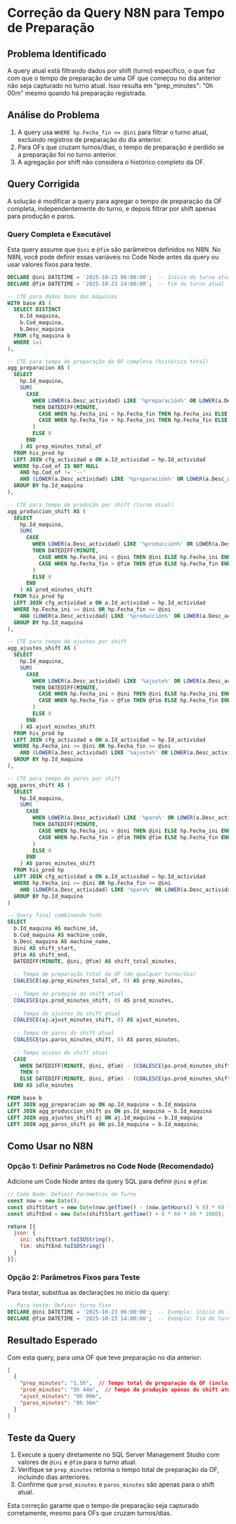 # Correção da Query N8N para Tempo de Preparação

## Problema Identificado

A query atual está filtrando dados por shift (turno) específico, o que faz com que o tempo de preparação de uma OF que começou no dia anterior não seja capturado no turno atual. Isso resulta em "prep_minutes": "0h 00m" mesmo quando há preparação registrada.

## Análise do Problema

1. A query usa `WHERE hp.Fecha_fin <= @ini` para filtrar o turno atual, excluindo registros de preparação do dia anterior.
2. Para OFs que cruzam turnos/dias, o tempo de preparação é perdido se a preparação foi no turno anterior.
3. A agregação por shift não considera o histórico completo da OF.

## Query Corrigida

A solução é modificar a query para agregar o tempo de preparação da OF completa, independentemente do turno, e depois filtrar por shift apenas para produção e paros.

### Query Completa e Executável

Esta query assume que `@ini` e `@fim` são parâmetros definidos no N8N. No N8N, você pode definir essas variáveis no Code Node antes da query ou usar valores fixos para teste.

```sql
DECLARE @ini DATETIME = '2025-10-23 06:00:00';  -- Início do turno atual
DECLARE @fim DATETIME = '2025-10-23 14:00:00';  -- Fim do turno atual

-- CTE para dados base das máquinas
WITH base AS (
  SELECT DISTINCT
    b.Id_maquina,
    b.Cod_maquina,
    b.Desc_maquina
  FROM cfg_maquina b
  WHERE 1=1
),

-- CTE para tempo de preparação da OF completa (histórico total)
agg_preparacion AS (
  SELECT 
    hp.Id_maquina,
    SUM(
      CASE 
        WHEN LOWER(a.Desc_actividad) LIKE '%preparación%' OR LOWER(a.Desc_actividad) LIKE '%preparation%' OR LOWER(a.Desc_actividad) LIKE '%setup%'
        THEN DATEDIFF(MINUTE, 
          CASE WHEN hp.Fecha_ini < hp.Fecha_fin THEN hp.Fecha_ini ELSE hp.Fecha_fin END,
          CASE WHEN hp.Fecha_fin > hp.Fecha_ini THEN hp.Fecha_fin ELSE hp.Fecha_ini END
        )
        ELSE 0
      END
    ) AS prep_minutes_total_of
  FROM his_prod hp
  LEFT JOIN cfg_actividad a ON a.Id_actividad = hp.Id_actividad
  WHERE hp.Cod_of IS NOT NULL 
    AND hp.Cod_of != '--'
    AND (LOWER(a.Desc_actividad) LIKE '%preparación%' OR LOWER(a.Desc_actividad) LIKE '%preparation%' OR LOWER(a.Desc_actividad) LIKE '%setup%')
  GROUP BY hp.Id_maquina
),

-- CTE para tempo de produção por shift (turno atual)
agg_produccion_shift AS (
  SELECT 
    hp.Id_maquina,
    SUM(
      CASE 
        WHEN LOWER(a.Desc_actividad) LIKE '%producción%' OR LOWER(a.Desc_actividad) LIKE '%production%'
        THEN DATEDIFF(MINUTE, 
          CASE WHEN hp.Fecha_ini < @ini THEN @ini ELSE hp.Fecha_ini END,
          CASE WHEN hp.Fecha_fin > @fim THEN @fim ELSE hp.Fecha_fin END
        )
        ELSE 0
      END
    ) AS prod_minutes_shift
  FROM his_prod hp
  LEFT JOIN cfg_actividad a ON a.Id_actividad = hp.Id_actividad
  WHERE hp.Fecha_ini >= @ini OR hp.Fecha_fin >= @ini
    AND (LOWER(a.Desc_actividad) LIKE '%producción%' OR LOWER(a.Desc_actividad) LIKE '%production%')
  GROUP BY hp.Id_maquina
),

-- CTE para tempo de ajustes por shift
agg_ajustes_shift AS (
  SELECT 
    hp.Id_maquina,
    SUM(
      CASE 
        WHEN LOWER(a.Desc_actividad) LIKE '%ajuste%' OR LOWER(a.Desc_actividad) LIKE '%adjustment%'
        THEN DATEDIFF(MINUTE, 
          CASE WHEN hp.Fecha_ini < @ini THEN @ini ELSE hp.Fecha_ini END,
          CASE WHEN hp.Fecha_fin > @fim THEN @fim ELSE hp.Fecha_fin END
        )
        ELSE 0
      END
    ) AS ajust_minutes_shift
  FROM his_prod hp
  LEFT JOIN cfg_actividad a ON a.Id_actividad = hp.Id_actividad
  WHERE hp.Fecha_ini >= @ini OR hp.Fecha_fin >= @ini
    AND (LOWER(a.Desc_actividad) LIKE '%ajuste%' OR LOWER(a.Desc_actividad) LIKE '%adjustment%')
  GROUP BY hp.Id_maquina
),

-- CTE para tempo de paros por shift
agg_paros_shift AS (
  SELECT 
    hp.Id_maquina,
    SUM(
      CASE 
        WHEN LOWER(a.Desc_actividad) LIKE '%paro%' OR LOWER(a.Desc_actividad) LIKE '%downtime%'
        THEN DATEDIFF(MINUTE, 
          CASE WHEN hp.Fecha_ini < @ini THEN @ini ELSE hp.Fecha_ini END,
          CASE WHEN hp.Fecha_fin > @fim THEN @fim ELSE hp.Fecha_fin END
        )
        ELSE 0
      END
    ) AS paros_minutes_shift
  FROM his_prod hp
  LEFT JOIN cfg_actividad a ON a.Id_actividad = hp.Id_actividad
  WHERE hp.Fecha_ini >= @ini OR hp.Fecha_fin >= @ini
    AND (LOWER(a.Desc_actividad) LIKE '%paro%' OR LOWER(a.Desc_actividad) LIKE '%downtime%')
  GROUP BY hp.Id_maquina
)

-- Query final combinando tudo
SELECT 
  b.Id_maquina AS machine_id,
  b.Cod_maquina AS machine_code,
  b.Desc_maquina AS machine_name,
  @ini AS shift_start,
  @fim AS shift_end,
  DATEDIFF(MINUTE, @ini, @fim) AS shift_total_minutes,
  
  -- Tempo de preparação total da OF (de qualquer turno/dia)
  COALESCE(ap.prep_minutes_total_of, 0) AS prep_minutes,
  
  -- Tempo de produção do shift atual
  COALESCE(ps.prod_minutes_shift, 0) AS prod_minutes,
  
  -- Tempo de ajustes do shift atual
  COALESCE(aj.ajust_minutes_shift, 0) AS ajust_minutes,
  
  -- Tempo de paros do shift atual
  COALESCE(ps.paros_minutes_shift, 0) AS paros_minutes,
  
  -- Tempo ocioso do shift atual
  CASE 
    WHEN DATEDIFF(MINUTE, @ini, @fim) - (COALESCE(ps.prod_minutes_shift, 0) + COALESCE(aj.ajust_minutes_shift, 0) + COALESCE(ps.paros_minutes_shift, 0)) < 0 
    THEN 0
    ELSE DATEDIFF(MINUTE, @ini, @fim) - (COALESCE(ps.prod_minutes_shift, 0) + COALESCE(aj.ajust_minutes_shift, 0) + COALESCE(ps.paros_minutes_shift, 0))
  END AS idle_minutes

FROM base b
LEFT JOIN agg_preparacion ap ON ap.Id_maquina = b.Id_maquina
LEFT JOIN agg_produccion_shift ps ON ps.Id_maquina = b.Id_maquina
LEFT JOIN agg_ajustes_shift aj ON aj.Id_maquina = b.Id_maquina
LEFT JOIN agg_paros_shift ps ON ps.Id_maquina = b.Id_maquina;
```

## Como Usar no N8N

### Opção 1: Definir Parâmetros no Code Node (Recomendado)

Adicione um Code Node antes da query SQL para definir `@ini` e `@fim`:

```javascript
// Code Node: Definir Parâmetros de Turno
const now = new Date();
const shiftStart = new Date(now.getTime() - (now.getHours() % 8) * 60 * 60 * 1000);  // Início do turno atual
const shiftEnd = new Date(shiftStart.getTime() + 8 * 60 * 60 * 1000);  // Fim do turno atual

return [{
  json: {
    ini: shiftStart.toISOString(),
    fim: shiftEnd.toISOString()
  }
}];
```

### Opção 2: Parâmetros Fixos para Teste

Para testar, substitua as declarações no início da query:

```sql
-- Para teste: Definir turno fixo
DECLARE @ini DATETIME = '2025-10-23 06:00:00';  -- Exemplo: início do turno manhã
DECLARE @fim DATETIME = '2025-10-23 14:00:00';  -- Exemplo: fim do turno manhã
```

## Resultado Esperado

Com esta query, para uma OF que teve preparação no dia anterior:

```json
[
  {
    "prep_minutes": "1.5h",  // Tempo total de preparação da OF (incluindo dias anteriores)
    "prod_minutes": "5h 44m",  // Tempo de produção apenas do shift atual
    "ajust_minutes": "0h 00m",
    "paros_minutes": "0h 36m"
  }
]
```

## Teste da Query

1. Execute a query diretamente no SQL Server Management Studio com valores de `@ini` e `@fim` para o turno atual.
2. Verifique se `prep_minutes` retorna o tempo total de preparação da OF, incluindo dias anteriores.
3. Confirme que `prod_minutes` e `paros_minutes` são apenas para o shift atual.

Esta correção garante que o tempo de preparação seja capturado corretamente, mesmo para OFs que cruzam turnos/dias.
